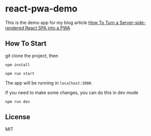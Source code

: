 # react-pwa-demo
This is the demo app for my blog article [How To Turn a Server-side-rendered React SPA into a PWA](https://sunkanqiang.com/how-to-turn-ssr-react-spa-into-pwa/)

## How To Start

git clone the project, then
```
npm install

npm run start
```

The app will be running in `localhost:3000`.

If you need to make some changes, you can do this in dev mode

```
npm run dev
```

## License

MIT